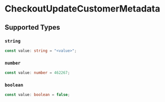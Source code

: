 # CheckoutUpdateCustomerMetadata


## Supported Types

### `string`

```typescript
const value: string = "<value>";
```

### `number`

```typescript
const value: number = 462267;
```

### `boolean`

```typescript
const value: boolean = false;
```


